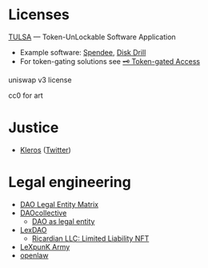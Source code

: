 
# Licenses

[TULSA](https://blog.0x3.studio/tulsa-a-new-software-licensing-model-for-web3/) — Token-UnLockable Software Application
- Example software: [Spendee](https://nft.spendee.com/), [Disk Drill](https://www.cleverfiles.com/help/disk-drill-nft/)
- For token-gating solutions see [🗝️ Token-gated Access](Token-gated-Access)

uniswap v3 license

cc0 for art

# Justice
- [Kleros](https://kleros.io/) ([Twitter](https://twitter.com/Kleros_io))

# Legal engineering
- [DAO Legal Entity Matrix](https://daos.paradigm.xyz/)
- [DAOcollective](https://daocollective.xyz/)
	- [DAO as legal entity](https://daocollective.xyz/legal-entity/)
- [LexDAO](https://www.lexdao.coop/)
	- [Ricardian LLC: Limited Liability NFT](https://medium.com/lexdaoism/ricardian-llc-limited-liability-nft-f64a162f751b)
- [LeXpunK Army](https://www.lexpunk.army/)
- [openlaw](https://www.openlaw.io/)